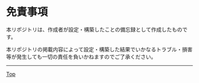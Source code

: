 # 免責事項
本リポジトリは、作成者が設定・構築したことの備忘録として作成したものです。

本リポジトリの掲載内容によって設定・構築した結果でいかなるトラブル・損害等が発生しても一切の責任を負いかねますのでご了承ください。

---

[Top](../README.md)
